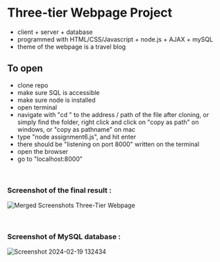 # Three-tier Webpage Project 

* client + server + database
* programmed with HTML/CSS/Javascript + node.js + AJAX + mySQL
* theme of the webpage is a travel blog


## To open 
* clone repo
* make sure SQL is accessible
* make sure node is installed
* open terminal
* navigate with "cd " to the address / path of the file after cloning, or simply find the folder, right click and click on "copy as path" on windows, or "copy as pathname" on mac
* type "node assignment6.js", and hit enter
* there should be "listening on port 8000" written on the terminal
* open the browser
* go to "localhost:8000"

<br />

### Screenshot of the final result :
![Merged Screenshots Three-Tier Webpage](https://github.com/ggraciela/ThreeTierWebpage/assets/94437215/2f9c6fab-e464-46ca-bd53-9fed3d795f85)

<br />

### Screenshot of MySQL database : 
![Screenshot 2024-02-19 132434](https://github.com/ggraciela/ThreeTierWebpage/assets/94437215/b292ad03-bdde-4528-9d28-b397e3fae554)

